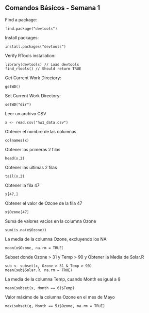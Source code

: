 ## Comandos Básicos - Semana 1

Find a package:
```
find.package("devtools")
```

Install packages:
```
install.packages("devtools")
```

Verify RTools installation:
```
library(devtools) // Load devtools
find_rtools() // Should return TRUE
```

Get Current Work Directory:
```
getWD()
```

Set Current Work Directory:
```
setWD("dir")
```

Leer un archivo CSV
```
x <- read.csv("hw1_data.csv")
```

Obtener el nombre de las columnas
```
colnames(x)
```

Obtener las primeras 2 filas
```
head(x,2)
```

Obtener las últimas 2 filas
```
tail(x,2)
```

Obtener la fila 47
```
x[47,]
```

Obtener el valor de Ozone de la fila 47
```
x$Ozone[47]
```

Suma de valores vacíos en la columna Ozone
```
sum(is.na(x$Ozone))
```

La media de la columna Ozone, excluyendo los NA
```
mean(x$Ozone, na.rm = TRUE)
```

Subset donde Ozone > 31 y Temp > 90 y Obtener la Media de Solar.R
```
sub <- subset(x, Ozone > 31 & Temp > 90)
mean(sub$Solar.R, na.rm = TRUE)
```

La media de la columna Temp, cuando Month es igual a 6
```
mean(subset(x, Month == 6)$Temp)
```

Valor máximo de la columna Ozone en el mes de Mayo
```
max(subset(q, Month == 5)$Ozone, na.rm = TRUE)
```
